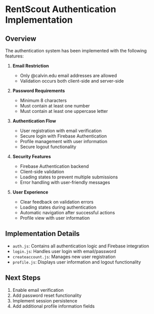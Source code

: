 # RentScout Authentication Implementation

## Overview
The authentication system has been implemented with the following features:

1. **Email Restriction**
   - Only @calvin.edu email addresses are allowed
   - Validation occurs both client-side and server-side

2. **Password Requirements**
   - Minimum 8 characters
   - Must contain at least one number
   - Must contain at least one uppercase letter

3. **Authentication Flow**
   - User registration with email verification
   - Secure login with Firebase Authentication
   - Profile management with user information
   - Secure logout functionality

4. **Security Features**
   - Firebase Authentication backend
   - Client-side validation
   - Loading states to prevent multiple submissions
   - Error handling with user-friendly messages

5. **User Experience**
   - Clear feedback on validation errors
   - Loading states during authentication
   - Automatic navigation after successful actions
   - Profile view with user information

## Implementation Details
- `auth.js`: Contains all authentication logic and Firebase integration
- `login.js`: Handles user login with email/password
- `createaccount.js`: Manages new user registration
- `profile.js`: Displays user information and logout functionality

## Next Steps
1. Enable email verification
2. Add password reset functionality
3. Implement session persistence
4. Add additional profile information fields